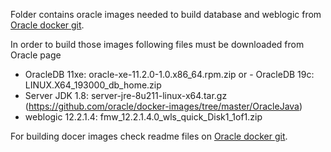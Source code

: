 Folder contains oracle images needed to build database and weblogic from 
[Oracle docker git](https://github.com/oracle/docker-images/).
 
In order to build those images following files must be downloaded from Oracle page
  - OracleDB 11xe: oracle-xe-11.2.0-1.0.x86_64.rpm.zip or   - OracleDB 19c: LINUX.X64_193000_db_home.zip
  - Server JDK 1.8:  server-jre-8u211-linux-x64.tar.gz  (https://github.com/oracle/docker-images/tree/master/OracleJava)
  - weblogic 12.2.1.4: fmw_12.2.1.4.0_wls_quick_Disk1_1of1.zip

For building docer images check readme files on [Oracle docker git](https://github.com/oracle/docker-images/).
